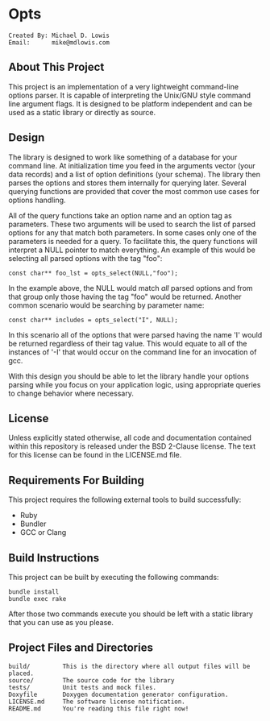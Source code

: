 Opts
==============================================

    Created By: Michael D. Lowis
    Email:      mike@mdlowis.com

About This Project
----------------------------------------------
This project is an implementation of a very lightweight command-line options
parser. It is capable of interpreting the Unix/GNU style command line
argument flags. It is designed to be platform independent and can be used as
a static library or directly as source.

Design
----------------------------------------------
The library is designed to work like something of a database for your
command line. At initialization time you feed in the arguments vector (your
data records) and a list of option definitions (your schema). The library
then parses the options and stores them internally for querying later.
Several querying functions are provided that cover the most common use cases
for options handling.

All of the query functions take an option name and an option tag as
parameters. These two arguments will be used to search the list of parsed
options for any that match both parameters. In some cases only one of the
parameters is needed for a query. To facilitate this, the query functions
will interpret a NULL pointer to match everything. An example of this would
be selecting all parsed options with the tag "foo":

    const char** foo_lst = opts_select(NULL,"foo");

In the example above, the NULL would match *all* parsed options and from that
group only those having the tag "foo" would be returned. Another common
scenario would be searching by parameter name:

    const char** includes = opts_select("I", NULL);

In this scenario all of the options that were parsed having the name 'I'
would be returned regardless of their tag value. This would equate to all of
the instances of '-I' that would occur on the command line for an invocation
of gcc.

With this design you should be able to let the library handle your options
parsing while you focus on your application logic, using appropriate queries
to change behavior where necessary.

License
----------------------------------------------
Unless explicitly stated otherwise, all code and documentation contained within
this repository is released under the BSD 2-Clause license. The text for this
license can be found in the LICENSE.md file.

Requirements For Building
----------------------------------------------
This project requires the following external tools to build successfully:

* Ruby
* Bundler
* GCC or Clang

Build Instructions
----------------------------------------------
This project can be built by executing the following commands:

    bundle install
    bundle exec rake

After those two commands execute you should be left with a static library that
you can use as you please.

Project Files and Directories
----------------------------------------------

    build/         This is the directory where all output files will be placed.
    source/        The source code for the library
    tests/         Unit tests and mock files.
    Doxyfile       Doxygen documentation generator configuration.
    LICENSE.md     The software license notification.
    README.md      You're reading this file right now!


